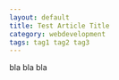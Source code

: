 ```yaml
---
layout: default
title: Test Article Title
category: webdevelopment
tags: tag1 tag2 tag3
---
```


bla bla bla